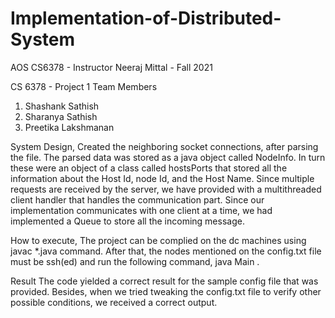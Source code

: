 # Implementation-of-Distributed-System
AOS CS6378 - Instructor Neeraj Mittal - Fall 2021

CS 6378 - Project 1
Team Members
1. Shashank Sathish 
2. Sharanya Sathish
3. Preetika Lakshmanan

System Design,
Created the neighboring socket connections, after parsing the file. The parsed data was stored as a java object called NodeInfo. In turn these were an object of a class called hostsPorts that stored all the information about the Host Id, node Id, and the Host Name. Since multiple requests are received by the server, we have provided with a multithreaded client handler that handles the communication part. Since our implementation communicates with one client at a time, we had implemented a Queue to store all the incoming message.

How to execute,
The project can be complied on the dc machines using javac *.java command. After that, the nodes mentioned on the config.txt file must be ssh(ed) and run the following command, java Main <nodeNumber> <configFile Location>.
  
Result
The code yielded a correct result for the sample config file that was provided. Besides, when we tried tweaking the config.txt file to verify other possible conditions, we received a correct output. 


